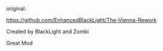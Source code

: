  
original: 

https://github.com/EnhancedBlackLight/The-Vienna-Rework 

Created by BlackLight and Zombi

Great Mod
